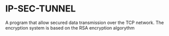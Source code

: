 # IP-SEC-TUNNEL

A program that allow secured data transmission over the TCP network. The encryption system is based on the RSA encryption algorythm
